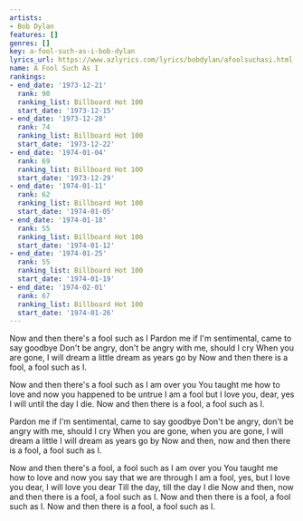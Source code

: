 ```yaml
---
artists:
- Bob Dylan
features: []
genres: []
key: a-fool-such-as-i-bob-dylan
lyrics_url: https://www.azlyrics.com/lyrics/bobdylan/afoolsuchasi.html
name: A Fool Such As I
rankings:
- end_date: '1973-12-21'
  rank: 90
  ranking_list: Billboard Hot 100
  start_date: '1973-12-15'
- end_date: '1973-12-28'
  rank: 74
  ranking_list: Billboard Hot 100
  start_date: '1973-12-22'
- end_date: '1974-01-04'
  rank: 69
  ranking_list: Billboard Hot 100
  start_date: '1973-12-29'
- end_date: '1974-01-11'
  rank: 62
  ranking_list: Billboard Hot 100
  start_date: '1974-01-05'
- end_date: '1974-01-18'
  rank: 55
  ranking_list: Billboard Hot 100
  start_date: '1974-01-12'
- end_date: '1974-01-25'
  rank: 55
  ranking_list: Billboard Hot 100
  start_date: '1974-01-19'
- end_date: '1974-02-01'
  rank: 67
  ranking_list: Billboard Hot 100
  start_date: '1974-01-26'
---
```


Now and then there's a fool such as I
Pardon me if I'm sentimental, came to say goodbye
Don't be angry, don't be angry with me, should I cry
When you are gone, I will dream a little dream as years go by
Now and then there is a fool, a fool such as I.

Now and then there's a fool such as I am over you
You taught me how to love and now you happened to be untrue
I am a fool but I love you, dear, yes I will until the day I die.
Now and then there is a fool, a fool such as I.

Pardon me if I'm sentimental, came to say goodbye
Don't be angry, don't be angry with me, should I cry
When you are gone, when you are gone, I will dream a little
I will dream as years go by
Now and then, now and then there is a fool, a fool such as I.

Now and then there's a fool, a fool such as I am over you
You taught me how to love and now you say that we are through
I am a fool, yes, but I love you dear, I will love you dear
Till the day, till the day I die
Now and then, now and then there is a fool, a fool such as I.
Now and then there is a fool, a fool such as I.
Now and then there is a fool, a fool such as I.




